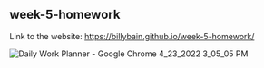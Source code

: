 ## week-5-homework





Link to the website: https://billybain.github.io/week-5-homework/

![Daily Work Planner - Google Chrome 4_23_2022 3_05_05 PM](https://user-images.githubusercontent.com/100814286/164942844-45a4d144-7ad6-4775-8345-86c4ba4467fb.png)
